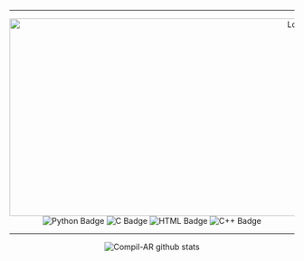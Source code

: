 <div align="center">
    <hr>
    <p align="center">
    <img src="github.com/Compil-AR/Compil-AR/blob/main/lg.gif" alt="Logo" width="1000" height="350">
    <img src="https://img.shields.io/badge/-Python-%230075a8?logo=python&logoColor=white&style=flat-square" alt="Python Badge">
    <img src="https://img.shields.io/badge/C-%23e9c241?logo=nim&logoColor=white&style=flat-square" alt="C Badge">
    <img src="https://img.shields.io/badge/-HTML-%23de4b25?logo=html5&logoColor=white&style=flat-square" alt="HTML Badge">
    <img src="https://img.shields.io/badge/C ++-4EAA25?logo=GNU%20C++&logoColor=white&style=flat-square" alt="C++ Badge">
    </p>
    <div align="center">
    </div>
    <div align="center">
    </div>
    <hr>
    <img src="https://github-readme-stats.vercel.app/api?username=Compil-AR&show_icons=true&include_all_commits=true&theme=radical" alt="Compil-AR github stats">
</div>
